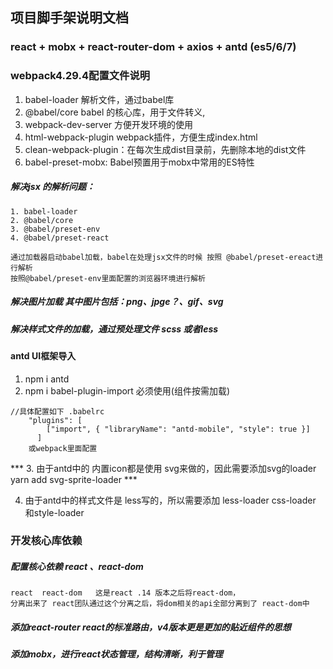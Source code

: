 ## 项目脚手架说明文档

### react + mobx + react-router-dom + axios + antd (es5/6/7)

### webpack4.29.4配置文件说明
1. babel-loader  解析文件，通过babel库
2. @babel/core   babel 的核心库，用于文件转义,
3. webpack-dev-server 方便开发环境的使用
4. html-webpack-plugin webpack插件，方便生成index.html
5. clean-webpack-plugin：在每次生成dist目录前，先删除本地的dist文件
6. babel-preset-mobx: Babel预置用于mobx中常用的ES特性

##### 解决jsx 的解析问题：
	1. babel-loader
	2. @babel/core
	3. @babel/preset-env
	4. @babel/preset-react

	通过加载器启动babel加载，babel在处理jsx文件的时候 按照 @babel/preset-ereact进行解析
	按照@babel/preset-env里面配置的浏览器环境进行解析

##### 解决图片加载  其中图片包括：png、jpge？、gif、svg

##### 解决样式文件的加载，通过预处理文件 scss  或者less


#### antd UI框架导入
1. npm i antd
2. npm i babel-plugin-import  必须使用(组件按需加载)

```
//具体配置如下 .babelrc
	"plugins": [
	    ["import", { "libraryName": "antd-mobile", "style": true }]
	  ]
	或webpack里面配置
```
*** 3. 由于antd中的 内置icon都是使用 svg来做的，因此需要添加svg的loader
yarn add svg-sprite-loader ***

4. 由于antd中的样式文件是 less写的，所以需要添加  less-loader css-loader  和style-loader



### 开发核心库依赖
##### 配置核心依赖 react 、react-dom

	react  react-dom   这是react .14 版本之后将react-dom，
	分离出来了 react团队通过这个分离之后，将dom相关的api全部分离到了 react-dom中

#####  添加react-router  react的标准路由，v4版本更是更加的贴近组件的思想

##### 添加mobx，进行react状态管理，结构清晰，利于管理


